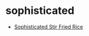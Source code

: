 # sophisticated

 * [Sophisticated Stir Fried Rice](../../index/s/sophisticated-stir-fried-rice-2009.json)
